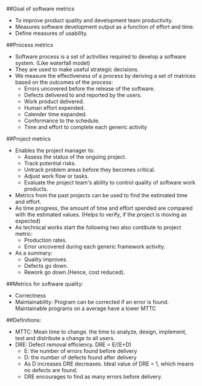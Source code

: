 ##Goal of software metrics

* To improve product quality and development team productivity.
* Measures software development output as a function of effort and time.
* Define measures of usability.

##Process metrics
* Software process is a set of activities required to develop a software system. (Like waterfall model)
* They are used to make useful strategic decisions.
* We measure the effectiveness of a process by deriving a set of matrices based on the outcomes of the process:
	- Errors uncovered before the release of the software.
	- Defects delivered to and reported  by the users.
	- Work product delivered.
	- Human effort expended.
	- Calender time expanded.
	- Conformance to the schedule.
	- Time and effort to complete each generic activity

##Project metrics
* Enables the project manager to:
	- Assess the status of the ongoing project.
	- Track potential risks.
	- Untrack problem areas before they becomes critical.
	- Adjust work flow or tasks.
	- Evaluate the project team's ability to control quality of software work products.
* Metrics from the past projects can be used to find the estimated time and effort.
* As time progress, the amount of time and effort spended are compared with the estimated values. (Helps to verify, if the project is moving as expected)
* As technical works start the following two also contibute to project metric:
	- Production rates.
	- Error uncovered during each generic framework activity.
* As a summary:
	- Quality improves.
	- Defects go down.
	- Rework go down.(Hence, cost reduced).


##Metrics for software quality:
* Correctness
* Maintainability: Program can be corrected if an error is found. Maintainable programs on a average have a lower MTTC


##Definitions:
* MTTC: Mean time to change. the time to analyze, design, implement, test and distribute a change to all users. 
* DRE: Defect removal efficiency. DRE = E/(E+D) 
	- E: the number of errors found before delivery
	- D: the number of defects found after delivery
	- As D increases DRE decreases. Ideal value of DRE = 1, which means no defects are found.
	- DRE encourages to find as many errors before delivery.




